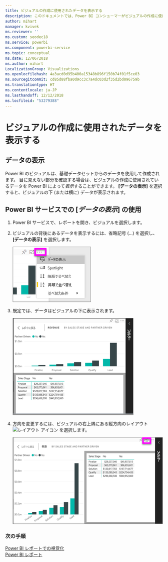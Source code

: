 ```yaml
---
title: ビジュアルの作成に使用されたデータを表示する
description: このドキュメントでは、Power BI コンシューマーがビジュアルの作成に使用するデータを "表示" する方法について説明します。
author: mihart
manager: kvivek
ms.reviewer: ''
ms.custom: seodec18
ms.service: powerbi
ms.component: powerbi-service
ms.topic: conceptual
ms.date: 12/06/2018
ms.author: mihart
LocalizationGroup: Visualizations
ms.openlocfilehash: 4a3acd0d95b400a15348b896f150b74f01f5ce03
ms.sourcegitcommit: cd85d88fba0d9cc3c7a4dc03d2f35d2bd096759b
ms.translationtype: HT
ms.contentlocale: ja-JP
ms.lasthandoff: 12/12/2018
ms.locfileid: "53279388"
---
```

# <a name="show-the-data-that-was-used-to-create-the-visualization"></a>ビジュアルの作成に使用されたデータを表示する
## <a name="show-data"></a>データの表示
Power BI のビジュアルは、基礎データセットからのデータを使用して作成されます。 目に見えない部分を確認する場合は、ビジュアルの作成に使用されているデータを Power BI によって*表示*することができます。 **[データの表示]** を選択すると、ビジュアルの下 (または横に) データが表示されます。


## <a name="using-show-data-in-power-bi-service"></a>Power BI サービスでの [*データの表示*] の使用
1. Power BI サービスで、レポートを開き、ビジュアルを選択します。  
2. ビジュアルの背後にあるデータを表示するには、省略記号 (...) を選択し、**[データの表示]** を選択します。
   
   ![[データの表示] を選択する](./media/end-user-show-data/power-bi-show-data2.png)
3. 既定では、データはビジュアルの下に表示されます。
   
   ![ビジュアルとデータの縦表示](./media/end-user-show-data/power-bi-explore-show-data-new.png)

4. 方向を変更するには、ビジュアルの右上隅にある縦方向のレイアウト ![レイアウト アイコン](media/end-user-show-data/power-bi-vertical-icon-new.png) を選択します。
   
   ![ビジュアルとデータの横表示](./media/end-user-show-data/power-bi-explore-show-data2-new.png)

### <a name="next-steps"></a>次の手順
[Power BI レポートでの視覚化](../visuals/power-bi-report-visualizations.md)    
[Power BI レポート](end-user-reports.md)    
